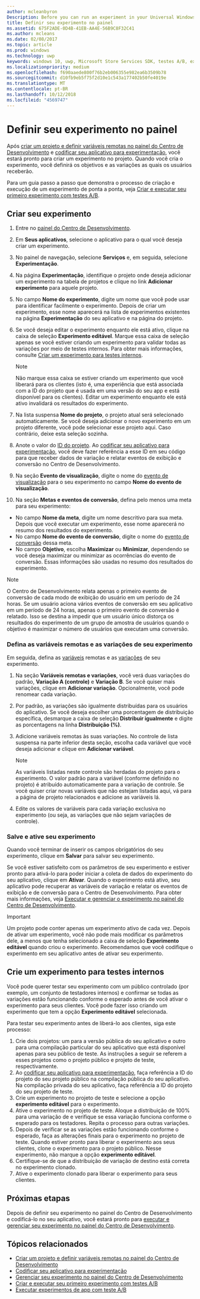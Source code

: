 ```yaml
---
author: mcleanbyron
Description: Before you can run an experiment in your Universal Windows Platform (UWP) app with A/B testing, you must define your experiment in the Dev Center dashboard.
title: Definir seu experimento no painel
ms.assetid: 675F2ADE-0D4B-41EB-AA4E-56B9C8F32C41
ms.author: mcleans
ms.date: 02/08/2017
ms.topic: article
ms.prod: windows
ms.technology: uwp
keywords: windows 10, uwp, Microsoft Store Services SDK, testes A/B, experimentos
ms.localizationpriority: medium
ms.openlocfilehash: f690aaede800f76b2eb006355e982ea6b3509b78
ms.sourcegitcommit: d10fb9eb5f75f2d10e1c543a177402b50fe4019e
ms.translationtype: MT
ms.contentlocale: pt-BR
ms.lasthandoff: 10/12/2018
ms.locfileid: "4569747"
---
```

# <a name="define-your-experiment-in-the-dashboard"></a>Definir seu experimento no painel

Após [criar um projeto e definir variáveis remotas no painel do Centro de Desenvolvimento](create-a-project-and-define-remote-variables-in-the-dev-center-dashboard.md) e [codificar seu aplicativo para experimentação](code-your-experiment-in-your-app.md), você estará pronto para criar um experimento no projeto. Quando você cria o experimento, você definirá os objetivos e as variações as quais os usuários receberão.

Para um guia passo a passo que demonstra o processo de criação e execução de um experimento de ponta a ponta, veja [Criar e executar seu primeiro experimento com testes A/B](create-and-run-your-first-experiment-with-a-b-testing.md).

<span id="get-an-api-key" />
<span id="create-an-experiment" />

## <a name="create-your-experiment"></a>Criar seu experimento

1. Entre no [painel do Centro de Desenvolvimento](https://dev.windows.com/overview).
2. Em **Seus aplicativos**, selecione o aplicativo para o qual você deseja criar um experimento.
3. No painel de navegação, selecione **Serviços** e, em seguida, selecione **Experimentação**.
4. Na página **Experimentação**, identifique o projeto onde deseja adicionar um experimento na tabela de projetos e clique no link **Adicionar experimento** para aquele projeto.
5. No campo **Nome do experimento**, digite um nome que você pode usar para identificar facilmente o experimento. Depois de criar um experimento, esse nome aparecerá na lista de experimentos existentes na página **Experimentação** do seu aplicativo e na página do projeto.
6. Se você deseja editar o experimento enquanto ele está ativo, clique na caixa de seleção **Experimento editável**. Marque essa caixa de seleção apenas se você estiver criando um experimento para validar todas as variações por meio de testes internos. Para obter mais informações, consulte [Criar um experimento para testes internos](define-your-experiment-in-the-dev-center-dashboard.md#test_experiments).
    > [!NOTE]
    > Não marque essa caixa se estiver criando um experimento que você liberará para os clientes (isto é, uma experiência que está associada com a ID do projeto que é usada em uma versão do seu app e está disponível para os clientes). Editar um experimento enquanto ele está ativo invalidará os resultados do experimento.

7. Na lista suspensa **Nome do projeto**, o projeto atual será selecionado automaticamente. Se você deseja adicionar o novo experimento em um projeto diferente, você pode selecionar esse projeto aqui. Caso contrário, deixe esta seleção sozinha.
8.   Anote o valor do [ID do projeto](run-app-experiments-with-a-b-testing.md#terms). Ao [codificar seu aplicativo para experimentação](code-your-experiment-in-your-app.md), você deve fazer referência a esse ID em seu código para que receber dados de variação e relatar eventos de exibição e conversão no Centro de Desenvolvimento.
9. Na seção **Evento de visualização**, digite o nome do [evento de visualização](run-app-experiments-with-a-b-testing.md#terms) para o seu experimento no campo **Nome do evento de visualização**.
10. Na seção **Metas e eventos de conversão**, defina pelo menos uma meta para seu experimento:
  * No campo **Nome da meta**, digite um nome descritivo para sua meta. Depois que você executar um experimento, esse nome aparecerá no resumo dos resultados do experimento.
  * No campo **Nome do evento de conversão**, digite o nome do [evento de conversão](run-app-experiments-with-a-b-testing.md#terms) dessa meta.
  * No campo **Objetivo**, escolha **Maximizar** ou **Minimizar**, dependendo se você deseja maximizar ou minimizar as ocorrências do evento de conversão. Essas informações são usadas no resumo dos resultados do experimento.

> [!NOTE]
> O Centro de Desenvolvimento relata apenas o primeiro evento de conversão de cada modo de exibição do usuário em um período de 24 horas. Se um usuário aciona vários eventos de conversão em seu aplicativo em um período de 24 horas, apenas o primeiro evento de conversão é relatado. Isso se destina a impedir que um usuário único distorça os resultados do experimento de um grupo de amostra de usuários quando o objetivo é maximizar o número de usuários que executam uma conversão.

<span id="define-the-variations-and-settings-for-the-experiment" />

### <a name="define-the-remote-variables-and-variations-for-your-experiment"></a>Defina as variáveis remotas e as variações de seu experimento

Em seguida, defina as [variáveis](run-app-experiments-with-a-b-testing.md#terms) remotas e as [variações](run-app-experiments-with-a-b-testing.md#terms) de seu experimento.

1. Na seção **Variáveis remotas e variações**, você verá duas variações do padrão, **Variação A (controle)** e **Variação B**. Se você quiser mais variações, clique em **Adicionar variação**. Opcionalmente, você pode renomear cada variação.
2. Por padrão, as variações são igualmente distribuídas para os usuários do aplicativo. Se você deseja escolher uma porcentagem de distribuição específica, desmarque a caixa de seleção **Distribuir igualmente** e digite as porcentagens na linha **Distribuição (%)**.
3. Adicione variáveis remotas às suas variações. No controle de lista suspensa na parte inferior desta seção, escolha cada variável que você deseja adicionar e clique em **Adicionar variável**.
    > [!NOTE]
    > As variáveis listadas neste controle são herdadas do projeto para o experimento. O valor padrão para a variável (conforme definido no projeto) é atribuído automaticamente para a variação de controle. Se você quiser criar novas variáveis que não estejam listadas aqui, vá para a página de projeto relacionados e adicione as variáveis lá.

4. Edite os valores de variáveis para cada variação exclusiva no experimento (ou seja, as variações que não sejam variações de controle).

<span id="save-and-activate-your-experiment" />

### <a name="save-and-activate-your-experiment"></a>Salve e ative seu experimento

Quando você terminar de inserir os campos obrigatórios do seu experimento, clique em **Salvar** para salvar seu experimento.

Se você estiver satisfeito com os parâmetros de seu experimento e estiver pronto para ativá-lo para poder iniciar a coleta de dados do experimento do seu aplicativo, clique em **Ativar**. Quando o experimento está ativo, seu aplicativo pode recuperar as variáveis de variação e relatar os eventos de exibição e de conversão para o Centro de Desenvolvimento. Para obter mais informações, veja [Executar e gerenciar o experimento no painel do Centro de Desenvolvimento](manage-your-experiment.md).

> [!IMPORTANT]
> Um projeto pode conter apenas um experimento ativo de cada vez. Depois de ativar um experimento, você não pode mais modificar os parâmetros dele, a menos que tenha selecionado a caixa de seleção **Experimento editável** quando criou o experimento. Recomendamos que você codifique o experimento em seu aplicativo antes de ativar seu experimento.

<span id="test_experiments"/>

## <a name="create-an-experiment-for-internal-testing"></a>Crie um experimento para testes internos

Você pode querer testar seu experimento com um público controlado (por exemplo, um conjunto de testadores internos) e confirmar se todas as variações estão funcionando conforme o esperado antes de você ativar o experimento para seus clientes. Você pode fazer isso criando um experimento que tem a opção **Experimento editável** selecionada.

Para testar seu experimento antes de liberá-lo aos clientes, siga este processo:

1. Crie dois projetos: um para a versão pública do seu aplicativo e outro para uma compilação particular do seu aplicativo que está disponível apenas para seu público de teste. As instruções a seguir se referem a esses projetos como o projeto público e projeto de teste, respectivamente.
2. Ao [codificar seu aplicativo para experimentação](code-your-experiment-in-your-app.md), faça referência a ID do projeto do seu projeto público na compilação pública do seu aplicativo. Na compilação privada do seu aplicativo, faça referência a ID do projeto do seu projeto de teste.
3. Crie um experimento no projeto de teste e selecione a opção **experimento editável** para o experimento.
4. Ative o experimento no projeto de teste. Aloque a distribuição de 100% para uma variação de e verifique se essa variação funciona conforme o esperado para os testadores. Repita o processo para outras variações.
5. Depois de verificar se as variações estão funcionando conforme o esperado, faça as alterações finais para o experimento no projeto de teste. Quando estiver pronto para liberar o experimento aos seus clientes, clone o experimento para o projeto público. Nesse experimento, não marque a opção **experimento editável**.
4. Certifique-se de que a distribuição de variação de destino está correta no experimento clonado.
5. Ative o experimento clonado para liberar o experimento para seus clientes.

## <a name="next-steps"></a>Próximas etapas

Depois de definir seu experimento no painel do Centro de Desenvolvimento e codificá-lo no seu aplicativo, você estará pronto para [executar e gerenciar seu experimento no painel do Centro de Desenvolvimento](manage-your-experiment.md).

## <a name="related-topics"></a>Tópicos relacionados

* [Criar um projeto e definir variáveis remotas no painel do Centro de Desenvolvimento](create-a-project-and-define-remote-variables-in-the-dev-center-dashboard.md)
* [Codificar seu aplicativo para experimentação](code-your-experiment-in-your-app.md)
* [Gerenciar seu experimento no painel do Centro de Desenvolvimento](manage-your-experiment.md)
* [Criar e executar seu primeiro experimento com testes A/B](create-and-run-your-first-experiment-with-a-b-testing.md)
* [Executar experimentos de app com teste A/B](run-app-experiments-with-a-b-testing.md)
